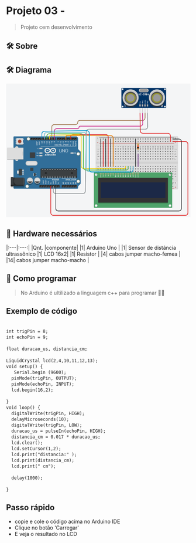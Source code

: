 # Projeto 03 - 

> Projeto cem desenvolvimento 

## 🛠️ Sobre

## 🛠️ Diagrama

<img src="diagrama.png">

## :open_file_folder: Hardware necessários

|:---|:---:|
|Qnt. |componente|
|1| Arduino Uno |
|1| Sensor de distância ultrassônico
|1| LCD 16x2|
|1| Resistor |
|4| cabos jumper macho-femea |
|14| cabos jumper macho-macho |

## 💭 Como programar

> No Arduino é ultilizado a linguagem c++ para programar 👩‍💻

## Exemplo de código

``` #include <LiquidCrystal.h>

int trigPin = 8;    
int echoPin = 9;    

float duracao_us, distancia_cm;

LiquidCrystal lcd(2,4,10,11,12,13); 
void setup() {
   Serial.begin (9600);
  pinMode(trigPin, OUTPUT);
  pinMode(echoPin, INPUT);
  lcd.begin(16,2); 
   
}
void loop() {
  digitalWrite(trigPin, HIGH);
  delayMicroseconds(10);
  digitalWrite(trigPin, LOW);
  duracao_us = pulseIn(echoPin, HIGH);
  distancia_cm = 0.017 * duracao_us;
  lcd.clear();
  lcd.setCursor(1,2);
  lcd.print("distancia:" );
  lcd.print(distancia_cm);
  lcd.print(" cm");

  delay(1000);

} 
```

## Passo rápido

- copie e cole o código acima no Arduino IDE
- Clique no botão 'Carregar'
- E veja o resultado no LCD

